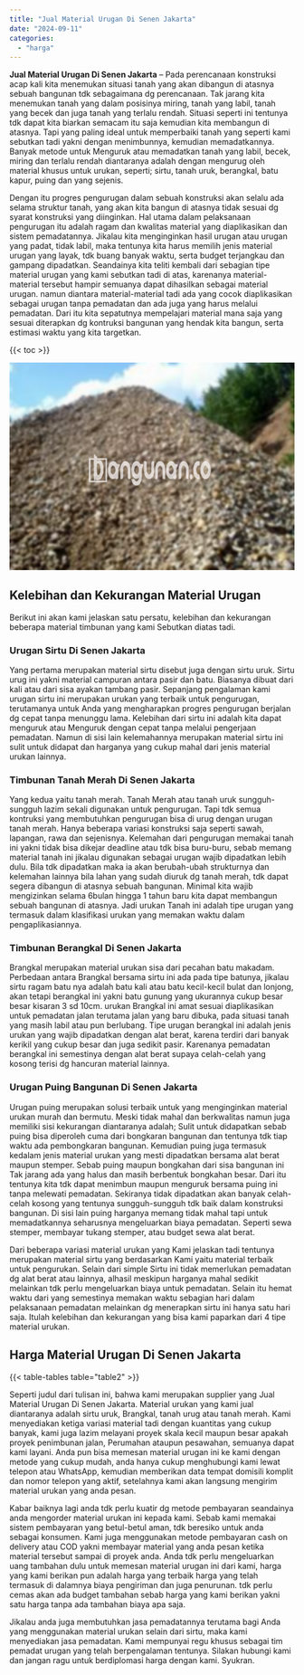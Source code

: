 ```yaml
---
title: "Jual Material Urugan Di Senen Jakarta"
date: "2024-09-11"
categories: 
  - "harga"
---
```


**Jual Material Urugan Di Senen Jakarta** – Pada perencanaan konstruksi acap kali kita menemukan situasi tanah yang akan dibangun di atasnya sebuah bangunan tdk sebagaimana dg perencanaan. Tak jarang kita menemukan tanah yang dalam posisinya miring, tanah yang labil, tanah yang becek dan juga tanah yang terlalu rendah. Situasi seperti ini tentunya tdk dapat kita biarkan semacam itu saja kemudian kita membangun di atasnya. Tapi yang paling ideal untuk memperbaiki tanah yang seperti kami sebutkan tadi yakni dengan menimbunnya, kemudian memadatkannya. Banyak metode untuk Menguruk atau memadatkan tanah yang labil, becek, miring dan terlalu rendah diantaranya adalah dengan mengurug oleh material khusus untuk urukan, seperti; sirtu, tanah uruk, berangkal, batu kapur, puing dan yang sejenis.

Dengan itu progres pengurugan dalam sebuah konstruksi akan selalu ada selama struktur tanah, yang akan kita bangun di atasnya tidak sesuai dg syarat konstruksi yang diinginkan. Hal utama dalam pelaksanaan pengurugan itu adalah ragam dan kwalitas material yang diaplikasikan dan sistem pemadatannya. Jikalau kita menginginkan hasil urugan atau urugan yang padat, tidak labil, maka tentunya kita harus memilih jenis material urugan yang layak, tdk buang banyak waktu, serta budget terjangkau dan gampang dipadatkan. Seandainya kita teliti kembali dari sebagian tipe material urugan yang kami sebutkan tadi di atas, karenanya material-material tersebut hampir semuanya dapat dihasilkan sebagai material urugan. namun diantara material-material tadi ada yang cocok diaplikasikan sebagai urugan tanpa pemadatan dan ada juga yang harus melalui pemadatan. Dari itu kita sepatutnya mempelajari material mana saja yang sesuai diterapkan dg kontruksi bangunan yang hendak kita bangun, serta estimasi waktu yang kita targetkan.

{{< toc >}}

![Jual Material Urugan Di Senen Jakarta](/images/jual-urugan-44.png)

## Kelebihan dan Kekurangan Material Urugan

Berikut ini akan kami jelaskan satu persatu, kelebihan dan kekurangan beberapa material timbunan yang kami Sebutkan diatas tadi.

### Urugan Sirtu Di Senen Jakarta

Yang pertama merupakan material sirtu disebut juga dengan sirtu uruk. Sirtu urug ini yakni material campuran antara pasir dan batu. Biasanya dibuat dari kali atau dari sisa ayakan tambang pasir. Sepanjang pengalaman kami urugan sirtu ini merupakan urukan yang terbaik untuk pengurugan, terutamanya untuk Anda yang mengharapkan progres pengurugan berjalan dg cepat tanpa menunggu lama. Kelebihan dari sirtu ini adalah kita dapat menguruk atau Menguruk dengan cepat tanpa melalui pengerjaan pemadatan. Namun di sisi lain kelemahannya merupakan material sirtu ini sulit untuk didapat dan harganya yang cukup mahal dari jenis material urukan lainnya.

### Timbunan Tanah Merah Di Senen Jakarta

Yang kedua yaitu tanah merah. Tanah Merah atau tanah uruk sungguh-sungguh lazim sekali digunakan untuk pengurugan. Tapi tdk semua kontruksi yang membutuhkan pengurugan bisa di urug dengan urugan tanah merah. Hanya beberapa variasi konstruksi saja seperti sawah, lapangan, rawa dan sejenisnya. Kelemahan dari pengurugan memakai tanah ini yakni tidak bisa dikejar deadline atau tdk bisa buru-buru, sebab memang material tanah ini jikalau digunakan sebagai urugan wajib dipadatkan lebih dulu. Bila tdk dipadatkan maka ia akan berubah-ubah strukturnya dan kelemahan lainnya bila lahan yang sudah diuruk dg tanah merah, tdk dapat segera dibangun di atasnya sebuah bangunan. Minimal kita wajib mengizinkan selama 6bulan hingga 1 tahun baru kita dapat membangun sebuah bangunan di atasnya. Jadi urukan Tanah ini adalah tipe urugan yang termasuk dalam klasifikasi urukan yang memakan waktu dalam pengaplikasiannya.

### Timbunan Berangkal Di Senen Jakarta

Brangkal merupakan material urukan sisa dari pecahan batu makadam. Perbedaan antara Brangkal bersama sirtu ini ada pada tipe batunya, jikalau sirtu ragam batu nya adalah batu kali atau batu kecil-kecil bulat dan lonjong, akan tetapi berangkal ini yakni batu gunung yang ukurannya cukup besar besar kisaran 3 sd 10cm. urukan Brangkal ini amat sesuai diaplikasikan untuk pemadatan jalan terutama jalan yang baru dibuka, pada situasi tanah yang masih labil atau pun berlubang. Tipe urugan berangkal ini adalah jenis urukan yang wajib dipadatkan dengan alat berat, karena terdiri dari banyak kerikil yang cukup besar dan juga sedikit pasir. Karenanya pemadatan berangkal ini semestinya dengan alat berat supaya celah-celah yang kosong terisi dg hancuran material lainnya.

### Urugan Puing Bangunan Di Senen Jakarta

Urugan puing merupakan solusi terbaik untuk yang menginginkan material urukan murah dan bermutu. Meski tidak mahal dan berkwalitas namun juga memiliki sisi kekurangan diantaranya adalah; Sulit untuk didapatkan sebab puing bisa diperoleh cuma dari bongkaran bangunan dan tentunya tdk tiap waktu ada pembongkaran bangunan. Kemudian puing juga termasuk kedalam jenis material urukan yang mesti dipadatkan bersama alat berat maupun stemper. Sebab puing maupun bongkahan dari sisa bangunan ini Tak jarang ada yang halus dan masih berbentuk bongkahan besar. Dari itu tentunya kita tdk dapat menimbun maupun menguruk bersama puing ini tanpa melewati pemadatan. Sekiranya tidak dipadatkan akan banyak celah-celah kosong yang tentunya sungguh-sungguh tdk baik dalam konstruksi bangunan. Di sisi lain puing harganya memang tidak mahal tapi untuk memadatkannya seharusnya mengeluarkan biaya pemadatan. Seperti sewa stemper, membayar tukang stemper, atau budget sewa alat berat.

Dari beberapa variasi material urukan yang Kami jelaskan tadi tentunya merupakan material sirtu yang berdasarkan Kami yaitu material terbaik untuk pengurukan. Selain dari simple Sirtu ini tidak memerlukan pemadatan dg alat berat atau lainnya, alhasil meskipun harganya mahal sedikit melainkan tdk perlu mengeluarkan biaya untuk pemadatan. Selain itu hemat waktu dari yang semestinya memakan waktu sebagian hari dalam pelaksanaan pemadatan melainkan dg menerapkan sirtu ini hanya satu hari saja. Itulah kelebihan dan kekurangan yang bisa kami paparkan dari 4 tipe material urukan.

## Harga Material Urugan Di Senen Jakarta

{{< table-tables table="table2" >}}

Seperti judul dari tulisan ini, bahwa kami merupakan supplier yang Jual Material Urugan Di Senen Jakarta. Material urukan yang kami jual diantaranya adalah sirtu uruk, Brangkal, tanah urug atau tanah merah. Kami menyediakan ketiga variasi material tadi dengan kuantitas yang cukup banyak, kami juga lazim melayani proyek skala kecil maupun besar apakah proyek penimbunan jalan, Perumahan ataupun pesawahan, semuanya dapat kami layani. Anda pun bisa memesan material urugan ini ke kami dengan metode yang cukup mudah, anda hanya cukup menghubungi kami lewat telepon atau WhatsApp, kemudian memberikan data tempat domisili komplit dan nomor telepon yang aktif, setelahnya kami akan langsung mengirim material urukan yang anda pesan.

Kabar baiknya lagi anda tdk perlu kuatir dg metode pembayaran seandainya anda mengorder material urukan ini kepada kami. Sebab kami memakai sistem pembayaran yang betul-betul aman, tdk beresiko untuk anda sebagai konsumen. Kami juga menggunakan metode pembayaran cash on delivery atau COD yakni membayar material yang anda pesan ketika material tersebut sampai di proyek anda. Anda tdk perlu mengeluarkan uang tambahan dulu untuk memesan material urugan ini dari kami, harga yang kami berikan pun adalah harga yang terbaik harga yang telah termasuk di dalamnya biaya pengiriman dan juga penurunan. tdk perlu cemas akan ada budget tambahan sebab harga yang kami berikan yakni satu harga tanpa ada tambahan biaya apa saja.

Jikalau anda juga membutuhkan jasa pemadatannya terutama bagi Anda yang menggunakan material urukan selain dari sirtu, maka kami menyediakan jasa pemadatan. Kami mempunyai regu khusus sebagai tim pemadat urugan yang telah berpengalaman tentunya. Silakan hubungi kami dan jangan ragu untuk berdiplomasi harga dengan kami. Syukran.
